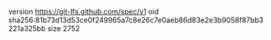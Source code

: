 version https://git-lfs.github.com/spec/v1
oid sha256:81b73d13d53ce0f249965a7c8e26c7e0aeb86d83e2e3b9058f87bb3221a325bb
size 2752
